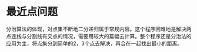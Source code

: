 # 最近点问题
分治算法的体现，对点集不断地二分递归属于常规内容。这个程序困难地是解决两点连线与分割线有交点的情况，需要用较大的篇幅去计算。整个程序还是分治法的应用为主，将点集分到简单的2，3个点去解决，再合在一起找出最小的距离。
